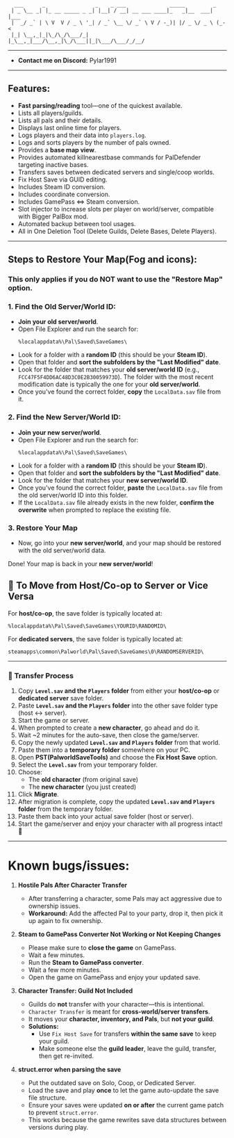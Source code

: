 ```
  ___      _                _    _ ___              _____         _    
 | _ \__ _| |_ __ _____ _ _| |__| / __| __ ___ ____|_   _|__  ___| |___
 |  _/ _` | \ V  V / _ \ '_| / _` \__ \/ _` \ V / -_)| |/ _ \/ _ \ (_-<
 |_| \__,_|_|\_/\_/\___/_| |_\__,_|___/\__,_|\_/\___||_|\___/\___/_/__/

```
---
- **Contact me on Discord:** Pylar1991
---

## Features:

- **Fast parsing/reading** tool—one of the quickest available.  
- Lists all players/guilds.  
- Lists all pals and their details.  
- Displays last online time for players.  
- Logs players and their data into `players.log`.  
- Logs and sorts players by the number of pals owned.  
- Provides a **base map view**.  
- Provides automated killnearestbase commands for PalDefender targeting inactive bases.  
- Transfers saves between dedicated servers and single/coop worlds.  
- Fix Host Save via GUID editing.  
- Includes Steam ID conversion.  
- Includes coordinate conversion.  
- Includes GamePass ⇔ Steam conversion.  
- Slot injector to increase slots per player on world/server, compatible with Bigger PalBox mod.  
- Automated backup between tool usages.
- All in One Deletion Tool (Delete Guilds, Delete Bases, Delete Players).

---

## Steps to Restore Your Map(Fog and icons):

### This only applies if you do NOT want to use the "Restore Map" option.

### 1. Find the Old Server/World ID:
- **Join your old server/world**.
- Open File Explorer and run the search for: 
	```
	%localappdata%\Pal\Saved\SaveGames\
	```
- Look for a folder with a **random ID** (this should be your **Steam ID**).
- Open that folder and **sort the subfolders by the "Last Modified" date**.
- Look for the folder that matches your **old server/world ID** (e.g., `FCC47F5F4DD6AC48D3C0E2B30059973D`). The folder with the most recent modification date is typically the one for your **old server/world**.
- Once you've found the correct folder, **copy** the `LocalData.sav` file from it.

### 2. Find the New Server/World ID:
- **Join your new server/world**.
- Open File Explorer and run the search for: 
	```
	%localappdata%\Pal\Saved\SaveGames\
	```
- Look for a folder with a **random ID** (this should be your **Steam ID**).
- Open that folder and **sort the subfolders by the "Last Modified" date**.
- Look for the folder that matches your **new server/world ID**.
- Once you've found the correct folder, **paste** the `LocalData.sav` file from the old server/world ID into this folder.
- If the `LocalData.sav` file already exists in the new folder, **confirm the overwrite** when prompted to replace the existing file.

### 3. Restore Your Map
- Now, go into your **new server/world**, and your map should be restored with the old server/world data.

Done! Your map is back in your **new server/world**!



## 🔁 To Move from Host/Co-op to Server or Vice Versa

For **host/co-op**, the save folder is typically located at:

```
%localappdata%\Pal\Saved\SaveGames\YOURID\RANDOMID\
```


For **dedicated servers**, the save folder is typically located at:

```
steamapps\common\Palworld\Pal\Saved\SaveGames\0\RANDOMSERVERID\
```

---

### 🧪 Transfer Process

1. Copy **`Level.sav` and the `Players` folder** from either your **host/co-op** or **dedicated server** save folder.
2. Paste **`Level.sav` and the `Players` folder** into the other save folder type (host ↔ server).
3. Start the game or server.
4. When prompted to create a **new character**, go ahead and do it.
5. Wait ~2 minutes for the auto-save, then close the game/server.
6. Copy the newly updated **`Level.sav` and `Players` folder** from that world.
7. Paste them into a **temporary folder** somewhere on your PC.
8. Open **PST(PalworldSaveTools)** and choose the **Fix Host Save** option.
9. Select the **`Level.sav`** from your temporary folder.
10. Choose:
    - The **old character** (from original save)
    - The **new character** (you just created)
11. Click **Migrate**.
12. After migration is complete, copy the updated **`Level.sav` and `Players` folder** from the temporary folder.
13. Paste them back into your actual save folder (host or server).
14. Start the game/server and enjoy your character with all progress intact! 🎉

---

# Known bugs/issues:

1. **Hostile Pals After Character Transfer**  
   - After transferring a character, some Pals may act aggressive due to ownership issues.  
   - **Workaround:** Add the affected Pal to your party, drop it, then pick it up again to fix ownership.

2. **Steam to GamePass Converter Not Working or Not Keeping Changes**  
   - Please make sure to **close the game** on GamePass.  
   - Wait a few minutes.  
   - Run the **Steam to GamePass converter**.  
   - Wait a few more minutes.  
   - Open the game on GamePass and enjoy your updated save.

3. **Character Transfer: Guild Not Included**  
   - Guilds do **not** transfer with your character—this is intentional.  
   - `Character Transfer` is meant for **cross-world/server transfers**.  
   - It moves your **character, inventory, and Pals**, but **not your guild**.  
   - **Solutions:**  
     - Use `Fix Host Save` for transfers **within the same save** to keep your guild.  
     - Make someone else the **guild leader**, leave the guild, transfer, then get re-invited.

4. **struct.error when parsing the save**  
   - Put the outdated save on Solo, Coop, or Dedicated Server.
   - Load the save and play **once** to let the game auto-update the save file structure.  
   - Ensure your saves were updated **on or after** the current game patch to prevent `struct.error`.  
   - This works because the game rewrites save data structures between versions during play.